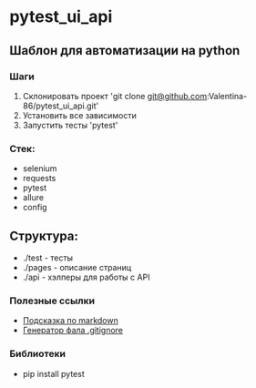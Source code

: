 # pytest_ui_api

## Шаблон для автоматизации на python

### Шаги
1. Склонировать проект 'git clone git@github.com:Valentina-86/pytest_ui_api.git'
2. Установить все зависимости
3. Запустить тесты 'pytest'

### Стек:
- selenium
- requests
- pytest
- allure
- config

## Структура:
- ./test - тесты
- ./pages - описание страниц
- ./api - хэлперы для работы с API

### Полезные ссылки
- [Подсказка по markdown](https://www.markdownguide.org/basic-syntax/)
- [Генератор фала .gitignore](https://www.toptal.com/developers/gitignore)

### Библиотеки
- pip install pytest